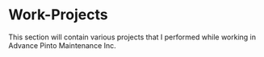 # Work-Projects
This section will contain various projects that I performed while working in Advance Pinto Maintenance Inc.
